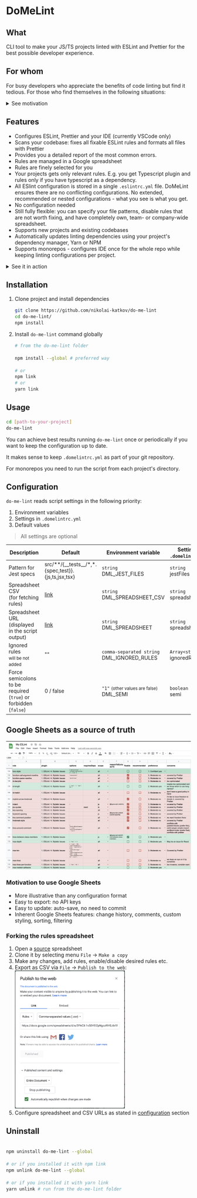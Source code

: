# DoMeLint

## What

CLI tool to make your JS/TS projects linted with ESLint and Prettier for the best possible developer experience.

## For whom

For busy developers who appreciate the benefits of code linting but find it tedious. For those who find themselves in the following situations:

<details>
<summary>See motivation</summary>
<p>

**I spend too much time to read ESLint rule docs.** It indicates that you are not happy with just applying recommended configs. To make a concious choice you have to learn what is considered a warning, how it might conflict with other rules, test all the rule options. **For hundreds of rules.**

**I don't remember why this rule is here.** Is your current config specific to the project? Do you keep track of the reasons to enable or disable a specific rule?

**I'm not sure if a rule is enabled in my config at all.** ESLint configurations work like layers: one recommended config can enable a rule, another one can cancel it, recommended configs are usually extended from some "base" in a tree-like hierarchy. In addition your project config may be impacted by the parent folder config unless you explicitly forbid it.

**I'd like to use modern ESLint plugins, but I have no time to monitor it.** You suspect that ESLint world is awesome, but trying out all these plugins?

**Sometimes I see more than one warning for the same code.** It indicates you have conflicting rules, or some cases are covered by Typescript.

</p>
</details>

## Features

- Configures ESLint, Prettier and your IDE (currently VSCode only)
- Scans your codebase: fixes all fixable ESLint rules and formats all files with Prettier
- Provides you a detailed report of the most common errors.
- Rules are managed in a Google spreadsheet
- Rules are finely selected for you
- Your projects gets only relevant rules. E.g. you get Typescript plugin and rules only if you have typescript as a dependency.
- All ESlint configuration is stored in a single `.eslintrc.yml` file. DoMeLint ensures there are no conflicting configurations. No extended, recommended or nested configurations - what you see is what you get.
- No configuration needed
- Still fully flexible: you can specify your file patterns, disable rules that are not worth fixing, and have completely own, team- or company-wide spreadsheet.
- Supports new projects and existing codebases
- Automatically updates linting dependencies using your project's dependency manager, Yarn or NPM
- Supports monorepos - configures IDE once for the whole repo while keeping linting configurations per project.

<details>
<summary>See it in action</summary>
<p>

![DoMeLint in action](docs/in-action.png)

</p>
</details>

## Installation

1. Clone project and install dependencies

   ```sh
   git clone https://github.com/nikolai-katkov/do-me-lint
   cd do-me-lint/
   npm install
   ```

2. Install `do-me-lint` command globally

   ```sh
   # from the do-me-lint folder

   npm install --global # preferred way

   # or
   npm link
   # or
   yarn link
   ```

## Usage

```bash
cd [path-to-your-project]
do-me-lint
```

You can achieve best results running `do-me-lint` once or periodically if you want to keep the configuration up to date.

It makes sense to keep `.domelintrc.yml` as part of your git repository.

For monorepos you need to run the script from each project's directory.

## Configuration

`do-me-lint` reads script settings in the following priority:

1. Environment variables
2. Settings in `.domelintrc.yml`
3. Default values

> All settings are optional

| Description                                                     | Default                                                                                                                                                                           | Environment variable                                        | Setting in `.domelintrc.yml`      |
| --------------------------------------------------------------- | --------------------------------------------------------------------------------------------------------------------------------------------------------------------------------- | ----------------------------------------------------------- | --------------------------------- |
| Pattern for Jest specs                                          | src/\*\*/{\_\_tests\_\_/\*,\*.{spec,test}}.{js,ts,jsx,tsx}                                                                                                                        | `string` <br> DML_JEST_FILES                                | `string` <br> jestFiles           |
| Spreadsheet CSV <br> (for fetching rules)                       | [link](https://docs.google.com/spreadsheets/d/e/2PACX-1vS0YEIZpNgczI9Y0J6r59onLdrhOXLv866Oz9CkhNByDiz5tl-dAABu5edZPlTchTeG4m6Gg-lJmYPX/pub?gid=1499443148&single=true&output=csv) | `string` <br> DML_SPREADSHEET_CSV                           | `string` <br> spreadsheetCsv      |
| Spreadsheet URL (displayed in the script output)                | [link](https://docs.google.com/spreadsheets/d/149ecBpNj1mfgTKlCcVwxdKbi5VDNeJdsVW-c2Y62z9k/edit#gid=1499443148)                                                                   | `string` <br> DML_SPREADSHEET                               | `string` <br> spreadsheet         |
| Ignored rules <br> <small>will be not added</small>             | ""                                                                                                                                                                                | `comma-separated string` <br> DML_IGNORED_RULES             | `Array<string>` <br> ignoredRules |
| Force semicolons to be required (`true`) or forbidden (`false`) | 0 / false                                                                                                                                                                         | `"1"` <small>(other values are false)</small> <br> DML_SEMI | `boolean` <br> semi               |

## Google Sheets as a source of truth

![Spreadsheet](docs/spreadsheet.png)

### Motivation to use Google Sheets

- More illustrative than any configuration format
- Easy to export: no API keys
- Easy to update: auto-save, no need to commit
- Inherent Google Sheets features: change history, comments, custom styling, sorting, filtering

### Forking the rules spreadsheet

1. Open a [source](https://docs.google.com/spreadsheets/d/149ecBpNj1mfgTKlCcVwxdKbi5VDNeJdsVW-c2Y62z9k/edit#gid=1499443148) spreadsheet
2. Clone it by selecting menu `File` -> `Make a copy`
3. Make any changes, add rules, enable/disable desired rules etc.
4. Export as CSV via `File` -> `Publish to the web`: <br /><img src="docs/csv-publish.png" width="300"/>
5. Configure spreadsheet and CSV URLs as stated in [configuration](#configuration) section

## Uninstall

```sh

npm uninstall do-me-lint --global

# or if you installed it with npm link
npm unlink do-me-lint --global

# or if you installed it with yarn link
yarn unlink # run from the do-me-lint folder
```
